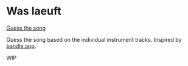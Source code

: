 # Was laeuft

[Guess the song](https://was-laeuft.pages.dev/)

Guess the song based on the individual instrument tracks.
Inspired by [bandle.app](https://bandle.app/).

WIP
